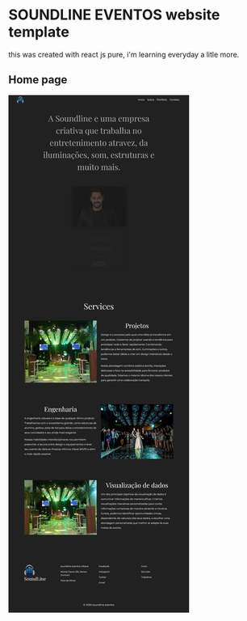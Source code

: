 # SOUNDLINE EVENTOS  website template 
this was created with react js pure, i'm learning everyday a litle more.

## Home page


![home](https://github.com/matheuskousen/sdl-template-one/blob/master/home.png)

